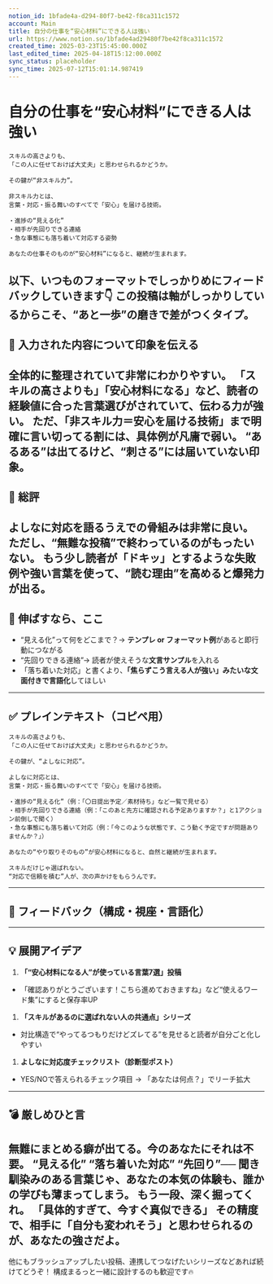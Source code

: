 ```yaml
---
notion_id: 1bfade4a-d294-80f7-be42-f8ca311c1572
account: Main
title: 自分の仕事を“安心材料”にできる人は強い
url: https://www.notion.so/1bfade4ad29480f7be42f8ca311c1572
created_time: 2025-03-23T15:45:00.000Z
last_edited_time: 2025-04-18T15:12:00.000Z
sync_status: placeholder
sync_time: 2025-07-12T15:01:14.987419
---
```

# 自分の仕事を“安心材料”にできる人は強い

```plain text
スキルの高さよりも、
「この人に任せておけば大丈夫」と思わせられるかどうか。

その鍵が“非スキル力”。

非スキル力とは、
言葉・対応・振る舞いのすべてで「安心」を届ける技術。

・進捗の“見える化”
・相手が先回りできる連絡
・急な事態にも落ち着いて対応する姿勢

あなたの仕事そのものが“安心材料”になると、継続が生まれます。
```
以下、いつものフォーマットでしっかりめにフィードバックしていきます👇
この投稿は軸がしっかりしているからこそ、“あと一歩”の磨きで差がつくタイプ。
---
## 💬 入力された内容について印象を伝える
全体的に整理されていて非常にわかりやすい。
「スキルの高さよりも」「安心材料になる」など、**読者の経験値に合った言葉選び**がされていて、伝わる力が強い。
ただ、「非スキル力＝安心を届ける技術」まで明確に言い切ってる割には、**具体例が凡庸**で弱い。
“あるある”は出てるけど、“刺さる”には届いていない印象。
---
## 🧾 総評
よしなに対応を語るうえでの**骨組みは非常に良い**。
ただし、“無難な投稿”で終わっているのがもったいない。
もう少し**読者が「ドキッ」とするような失敗例や強い言葉**を使って、“読む理由”を高めると爆発力が出る。
---
## 🚀 伸ばすなら、ここ
- “見える化”って何をどこまで？→ **テンプレ or フォーマット例**があると即行動につながる
- “先回りできる連絡”→ 読者が使えそうな**文言サンプル**を入れる
- 「落ち着いた対応」と書くより、**「焦らずこう言える人が強い」みたいな文面付きで言語化**してほしい
---
## ✅ プレインテキスト（コピペ用）
```plain text
スキルの高さよりも、
「この人に任せておけば大丈夫」と思わせられるかどうか。

その鍵が、“よしなに対応”。

よしなに対応とは、
言葉・対応・振る舞いのすべてで「安心」を届ける技術。

・進捗の“見える化”（例：「〇日提出予定／素材待ち」など一覧で見せる）
・相手が先回りできる連絡（例：「このあと先方に確認される予定ありますか？」と1アクション前倒しで聞く）
・急な事態にも落ち着いて対応（例：「今このような状態です、こう動く予定ですが問題ありませんか？」）

あなたの“やり取りそのもの”が安心材料になると、自然と継続が生まれます。

スキルだけじゃ選ばれない。
“対応で信頼を積む”人が、次の声かけをもらうんです。
```
---
## 🧰 フィードバック（構成・視座・言語化）
---
## 💡 展開アイデア
1. **「“安心材料になる人”が使っている言葉7選」投稿**
  - 「確認ありがとうございます！こちら進めておきますね」など“使えるワード集”にすると保存率UP
1. **「スキルがあるのに選ばれない人の共通点」シリーズ**
  - 対比構造で“やってるつもりだけどズレてる”を見せると読者が自分ごと化しやすい
1. **よしなに対応度チェックリスト（診断型ポスト）**
  - YES/NOで答えられるチェック項目 → 「あなたは何点？」でリーチ拡大
---
## 💣 厳しめひと言
**無難にまとめる癖が出てる。今のあなたにそれは不要。**
“見える化” “落ち着いた対応” “先回り”──
聞き馴染みのある言葉じゃ、**あなたの本気の体験も、誰かの学びも薄まってしまう。**
もう一段、深く掘ってくれ。
**「具体的すぎて、今すぐ真似できる」**
その精度で、相手に「自分も変われそう」と思わせられるのが、あなたの強さだよ。
---
他にもブラッシュアップしたい投稿、連携してつなげたいシリーズなどあれば続けてどうぞ！
構成まるっと一緒に設計するのも歓迎です🔥